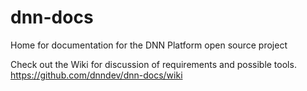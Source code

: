 # dnn-docs
Home for documentation for the DNN Platform open source project

Check out the Wiki for discussion of requirements and possible tools. https://github.com/dnndev/dnn-docs/wiki
